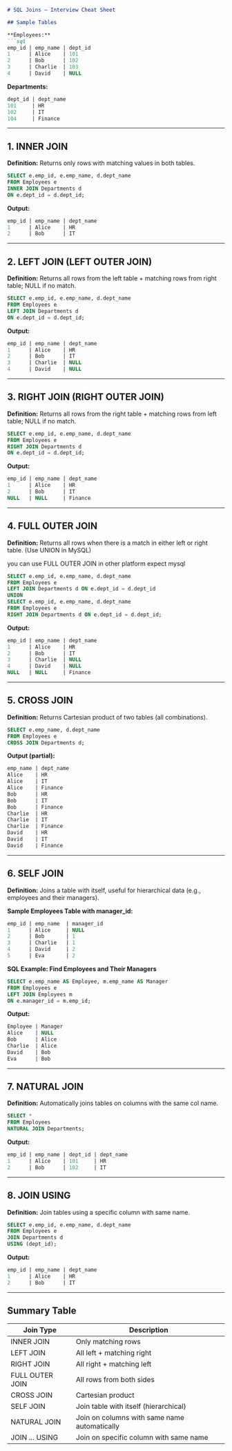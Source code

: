 
````markdown
# SQL Joins – Interview Cheat Sheet

## Sample Tables

**Employees:**
```sql
emp_id | emp_name | dept_id
1      | Alice    | 101
2      | Bob      | 102
3      | Charlie  | 103
4      | David    | NULL
````

**Departments:**

```sql
dept_id | dept_name
101     | HR
102     | IT
104     | Finance
```

---

## 1. INNER JOIN

**Definition:** Returns only rows with matching values in both tables.

```sql
SELECT e.emp_id, e.emp_name, d.dept_name
FROM Employees e
INNER JOIN Departments d
ON e.dept_id = d.dept_id;
```

**Output:**

```sql
emp_id | emp_name | dept_name
1      | Alice    | HR
2      | Bob      | IT
```

---

## 2. LEFT JOIN (LEFT OUTER JOIN)

**Definition:** Returns all rows from the left table + matching rows from right table; NULL if no match.

```sql
SELECT e.emp_id, e.emp_name, d.dept_name
FROM Employees e
LEFT JOIN Departments d
ON e.dept_id = d.dept_id;
```

**Output:**

```sql
emp_id | emp_name | dept_name
1      | Alice    | HR
2      | Bob      | IT
3      | Charlie  | NULL
4      | David    | NULL
```

---

## 3. RIGHT JOIN (RIGHT OUTER JOIN)

**Definition:** Returns all rows from the right table + matching rows from left table; NULL if no match.

```sql
SELECT e.emp_id, e.emp_name, d.dept_name
FROM Employees e
RIGHT JOIN Departments d
ON e.dept_id = d.dept_id;
```

**Output:**

```sql
emp_id | emp_name | dept_name
1      | Alice    | HR
2      | Bob      | IT
NULL   | NULL     | Finance
```

---

## 4. FULL OUTER JOIN

**Definition:** Returns all rows when there is a match in either left or right table. (Use UNION in MySQL)

you can use FULL OUTER JOIN in other platform expect mysql

```sql
SELECT e.emp_id, e.emp_name, d.dept_name
FROM Employees e
LEFT JOIN Departments d ON e.dept_id = d.dept_id
UNION
SELECT e.emp_id, e.emp_name, d.dept_name
FROM Employees e
RIGHT JOIN Departments d ON e.dept_id = d.dept_id;
```

**Output:**

```sql
emp_id | emp_name | dept_name
1      | Alice    | HR
2      | Bob      | IT
3      | Charlie  | NULL
4      | David    | NULL
NULL   | NULL     | Finance
```

---

## 5. CROSS JOIN

**Definition:** Returns Cartesian product of two tables (all combinations).

```sql
SELECT e.emp_name, d.dept_name
FROM Employees e
CROSS JOIN Departments d;
```

**Output (partial):**

```sql
emp_name | dept_name
Alice    | HR
Alice    | IT
Alice    | Finance
Bob      | HR
Bob      | IT
Bob      | Finance
Charlie  | HR
Charlie  | IT
Charlie  | Finance
David    | HR
David    | IT
David    | Finance
```

---

## 6. SELF JOIN

**Definition:** Joins a table with itself, useful for hierarchical data (e.g., employees and their managers).

**Sample Employees Table with manager\_id:**

```sql
emp_id | emp_name  | manager_id
1      | Alice     | NULL
2      | Bob       | 1
3      | Charlie   | 1
4      | David     | 2
5      | Eva       | 2
```

**SQL Example: Find Employees and Their Managers**

```sql
SELECT e.emp_name AS Employee, m.emp_name AS Manager
FROM Employees e
LEFT JOIN Employees m
ON e.manager_id = m.emp_id;
```

**Output:**

```sql
Employee | Manager
Alice    | NULL
Bob      | Alice
Charlie  | Alice
David    | Bob
Eva      | Bob
```

---

## 7. NATURAL JOIN

**Definition:** Automatically joins tables on columns with the same col name.

```sql
SELECT *
FROM Employees
NATURAL JOIN Departments;
```

**Output:**

```sql
emp_id | emp_name | dept_id | dept_name
1      | Alice    | 101     | HR
2      | Bob      | 102     | IT
```

---

## 8. JOIN USING

**Definition:** Join tables using a specific column with same name.

```sql
SELECT e.emp_id, e.emp_name, d.dept_name
FROM Employees e
JOIN Departments d
USING (dept_id);
```

**Output:**

```sql
emp_id | emp_name | dept_name
1      | Alice    | HR
2      | Bob      | IT
```

---

## Summary Table

| Join Type       | Description                                  |
| --------------- | -------------------------------------------- |
| INNER JOIN      | Only matching rows                           |
| LEFT JOIN       | All left + matching right                    |
| RIGHT JOIN      | All right + matching left                    |
| FULL OUTER JOIN | All rows from both sides                     |
| CROSS JOIN      | Cartesian product                            |
| SELF JOIN       | Join table with itself (hierarchical)        |
| NATURAL JOIN    | Join on columns with same name automatically |
| JOIN ... USING  | Join on specific column with same name       |
